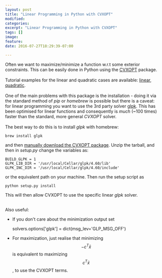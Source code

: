 ```yaml
---
layout: post
title: "Linear Programming in Python with CVXOPT"
modified:
categories: 
excerpt: "Linear Programming in Python with CVXOPT"
tags: []
image:
feature:
date: 2016-07-27T18:29:39-07:00

---
```


Often we want to maximize/minimize a function w.r.t some exterior constraints. This can be easily done in Python using the [CVXOPT](http://cvxopt.org/index.html) package. <br> <br> 
Tutorial examples for the linear and quadratic cases are available: [linear](http://cvxopt.org/examples/tutorial/lp.html), [quadratic](https://courses.csail.mit.edu/6.867/wiki/images/a/a7/Qp-cvxopt.pdf). <br> <br>
One of the main problems with this package is the installation - doing it via the standard method of *pip* or *homebrew* is possible but there is a caveat: for linear programming you want to use the 3rd party solver [glpk](https://www.gnu.org/software/glpk/). This has been optimised for linear functions and consequently is *much* (~100 times) faster than the standard, more general <i>CVXOPT</i> solver. <br> <br>
The best way to do this is to install <i>glpk</i> with homebrew:

    brew install glpk

and then [manually download the CVXOPT package](https://pypi.python.org/pypi/cvxopt). Unzip the tarball, and then in <i> setup.py</i> change the variables as:

    BUILD_GLPK = 1
    GLPK_LIB_DIR = '/usr/local/Cellar/glpk/4.60/lib'
    GLPK_INC_DIR = '/usr/local/Cellar/glpk/4.60/include'

or the equivalent path on your machine. Then run the setup script as

    python setup.py install

This will then allow CVXOPT to use the specific linear <i>glpk</i> solver. <br> <br>

Also useful:

* If you don't care about the minimization output set 

    solvers.options['glpk'] = dict(msg_lev='GLP_MSG_OFF')

* For maximization, just realise that minimizing $$ - c^T \bar{x} $$ is equivalent to maximizing $$ c^T \bar{x} $$, to use the CVXOPT terms. 
    




    

